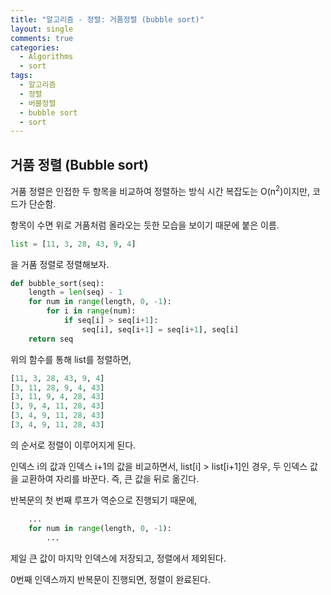 ```yaml
---  
title: "알고리즘 - 정렬: 거품정렬 (bubble sort)"  
layout: single  
comments: true  
categories:
  - Algorithms
  - sort
tags:
  - 알고리즘
  - 정렬
  - 버블정렬
  - bubble sort
  - sort
---  
```


## **거품 정렬 (Bubble sort)**

거품 정렬은 인접한 두 항목을 비교하여 정렬하는 방식
시간 복잡도는 O(n<sup>2</sup>)이지만, 코드가 단순함.

항목이 수면 위로 거품처럼 올라오는 듯한 모습을 보이기 때문에 붙은 이름.

```python
list = [11, 3, 28, 43, 9, 4]
```
을 거품 정렬로 정렬해보자.

```python
def bubble_sort(seq):
    length = len(seq) - 1
    for num in range(length, 0, -1):
        for i in range(num):
            if seq[i] > seq[i+1]:
                seq[i], seq[i+1] = seq[i+1], seq[i]
    return seq
```
위의 함수를 통해 list를 정렬하면,

```python
[11, 3, 28, 43, 9, 4]
[3, 11, 28, 9, 4, 43]
[3, 11, 9, 4, 28, 43]
[3, 9, 4, 11, 28, 43]
[3, 4, 9, 11, 28, 43]
[3, 4, 9, 11, 28, 43]
```
의 순서로 정렬이 이루어지게 된다.

인덱스 i의 값과 인덱스 i+1의 값을 비교하면서,
list[i] > list[i+1]인 경우, 두 인덱스 값을 교환하여 자리를 바꾼다.
즉, 큰 값을 뒤로 옮긴다.

반복문의 첫 번째 루프가 역순으로 진행되기 때문에,
```python
    ...
    for num in range(length, 0, -1):
        ...
```
제일 큰 값이 마지막 인덱스에 저장되고, 정렬에서 제외된다.

0번째 인덱스까지 반복문이 진행되면, 정렬이 완료된다.
